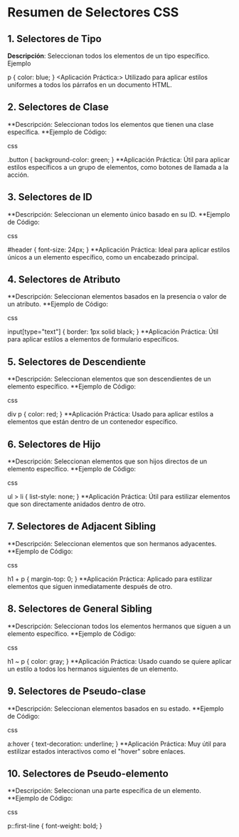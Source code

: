 # Resumen de Selectores CSS

## 1. Selectores de Tipo
**Descripción**: Seleccionan todos los elementos de un tipo específico.
Ejemplo 

p {
  color: blue;
}
<Aplicación Práctica:> Utilizado para aplicar estilos uniformes a todos los párrafos en un documento HTML.

## 2. Selectores de Clase
**Descripción: Seleccionan todos los elementos que tienen una clase específica.
**Ejemplo de Código:


css

.button {
  background-color: green;
}
**Aplicación Práctica: Útil para aplicar estilos específicos a un grupo de elementos, como botones de llamada a la acción.

## 3. Selectores de ID
**Descripción: Seleccionan un elemento único basado en su ID.
**Ejemplo de Código:

css

#header {
  font-size: 24px;
}
**Aplicación Práctica: Ideal para aplicar estilos únicos a un elemento específico, como un encabezado principal.

## 4. Selectores de Atributo
**Descripción: Seleccionan elementos basados en la presencia o valor de un atributo.
**Ejemplo de Código:

css

input[type="text"] {
  border: 1px solid black;
}
**Aplicación Práctica: Útil para aplicar estilos a elementos de formulario específicos.

## 5. Selectores de Descendiente
**Descripción: Seleccionan elementos que son descendientes de un elemento específico.
**Ejemplo de Código:

css

div p {
  color: red;
}
**Aplicación Práctica: Usado para aplicar estilos a elementos que están dentro de un contenedor específico.

## 6. Selectores de Hijo
**Descripción: Seleccionan elementos que son hijos directos de un elemento específico.
**Ejemplo de Código:

css

ul > li {
  list-style: none;
}
**Aplicación Práctica: Útil para estilizar elementos que son directamente anidados dentro de otro.

## 7. Selectores de Adjacent Sibling
**Descripción: Seleccionan elementos que son hermanos adyacentes.
**Ejemplo de Código:

css

h1 + p {
  margin-top: 0;
}
**Aplicación Práctica: Aplicado para estilizar elementos que siguen inmediatamente después de otro.

## 8. Selectores de General Sibling
**Descripción: Seleccionan todos los elementos hermanos que siguen a un elemento específico.
**Ejemplo de Código:

css

h1 ~ p {
  color: gray;
}
**Aplicación Práctica: Usado cuando se quiere aplicar un estilo a todos los hermanos siguientes de un elemento.

## 9. Selectores de Pseudo-clase
**Descripción: Seleccionan elementos basados en su estado.
**Ejemplo de Código:

css

a:hover {
  text-decoration: underline;
}
**Aplicación Práctica: Muy útil para estilizar estados interactivos como el "hover" sobre enlaces.

## 10. Selectores de Pseudo-elemento
**Descripción: Seleccionan una parte específica de un elemento.
**Ejemplo de Código:

css

p::first-line {
  font-weight: bold;
}
